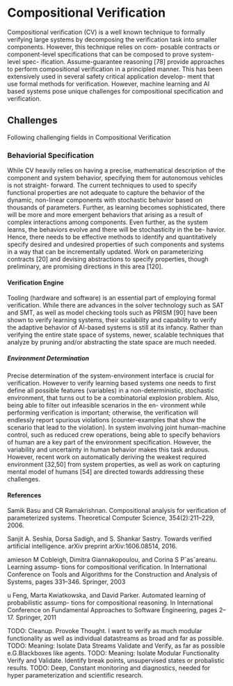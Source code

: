 # Compositional Verification

Compositional verification (CV) is a well known technique to formally verifying large systems by
decomposing the verification task into smaller components. However, this technique relies on com-
posable contracts or component-level specifications that can be composed to prove system-level spec-
ification. Assume-guarantee reasoning [78] provide approaches to perform compositional verification
in a principled manner. This has been extensively used in several safety critical application develop-
ment that use formal methods for verification. However, machine learning and AI based systems pose
unique challenges for compositional specification and verification.

## Challenges

Following challenging fields in Compositional Verification

### Behaviorial Specification

While CV heavily relies on having a precise, mathematical description
of the component and system behavior, specifying them for autonomous vehicles is not straight-
forward. The current techniques to used to specify functional properties are not adequate to
capture the behavior of the dynamic, non-linear components with stochastic behavior based on
thousands of parameters. Further, as learning becomes sophisticated, there will be more and
more emergent behaviors that arising as a result of complex interactions among components.
Even further, as the system learns, the behaviors evolve and there will be stochasticity in the be-
havior. Hence, there needs to be effective methods to identify and quantitatively specify desired
and undesired properties of such components and systems in a way that can be incrementally
updated. Work on parameterizing contracts [20] and devising abstractions to specify properties,
though preliminary, are promising directions in this area [120].

#### Verification Engine

Tooling (hardware and software) is an essential part of employing formal
verification. While there are advances in the solver technology such as SAT and SMT, as well
as model checking tools such as PRISM [90] have been shown to verify learning systems,
their scalability and capability to verify the adaptive behavior of AI-based systems is still at its
infancy. Rather than verifying the entire state space of systems, newer, scalable techniques that
analyze by pruning and/or abstracting the state space are much needed.

##### Environment Determination

Precise determination of the system-environment interface is crucial
for verification. However to verify learning based systems one needs to first define all possible
features (variables) in a non-deterministic, stochastic environment, that turns out to be a
combinatorial explosion problem. Also, being able to filter out infeasible scenarios in the en-
vironment while performing verification is important; otherwise, the verification will endlessly
report spurious violations (counter-examples that show the scenario that lead to the violation).
In system involving joint human-machine control, such as reduced crew operations, being able
to specify behaviors of human are a key part of the environment specification. However, the
variability and uncertainty in human behavior makes this task arduous. However, recent work
on automatically deriving the weakest required environment [32,50] from system properties, as
well as work on capturing mental model of humans [54] are directed towards addressing these
challenges.

#### References

Samik Basu and CR Ramakrishnan. Compositional analysis for verification of parameterized
systems. Theoretical Computer Science, 354(2):211–229, 2006.

Sanjit A. Seshia, Dorsa Sadigh, and S. Shankar Sastry. Towards verified artificial intelligence.
arXiv preprint arXiv:1606.08514, 2016.

amieson M Cobleigh, Dimitra Giannakopoulou, and Corina S P˘as˘areanu. Learning assump-
tions for compositional verification. In International Conference on Tools and Algorithms for
the Construction and Analysis of Systems, pages 331–346. Springer, 2003

u Feng, Marta Kwiatkowska, and David Parker. Automated learning of probabilistic assump-
tions for compositional reasoning. In International Conference on Fundamental Approaches
to Software Engineering, pages 2–17. Springer, 2011

TODO: Cleanup. Provoke Thought. I want to verify as much modular functionality as well as individual datastreams as broad and far as possible.
TODO: Meaning: Isolate Data Streams Validate and Verify, as far as possible e.G.Blackboxes like agents.
TODO: Meaning: Isolate Modular Functionality Verify and Validate. Identify break points, unsupervised states or probalistic results.
TODO: Deep, Constant monitoring and diagnostics, needed for hyper parameterization and scientific research.
